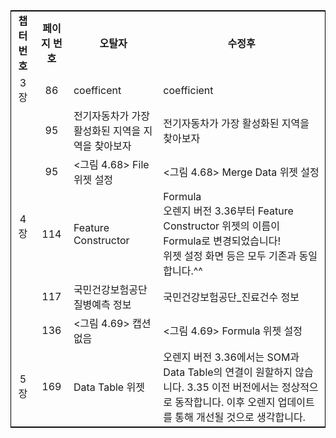 <body>
<table style="border:1px solid black;margin-left:auto;margin-right:auto;">
<tr>
  <td align="center"><b>챕터 번호</b></td>
  <td align="center"><b>페이지 번호</b></td>
  <td align="center"><b>오탈자</b></td>
  <td align="center"><b>수정후</b></td>
</tr>
<tr>
  <td align="center">3장</td>
  <td align="center">86</td>
  <td>coefficent</td>
  <td>coefficient</td>
</tr>
<tr>
  <td rowspan=5 align="center">4장</td>
  <td align="center">95</td>
  <td>전기자동차가 가장 활성화된 지역을 지역을 찾아보자</td>
  <td>전기자동차가 가장 활성화된 지역을 찾아보자</td>
</tr>
<tr>
  <td align="center">95</td>
  <td><그림 4.68> File 위젯 설정</td>
  <td><그림 4.68> Merge Data 위젯 설정</td>
</tr>
<tr>
  <td align="center">114</td>
  <td>Feature Constructor</td>
  <td>Formula<br>오렌지 버전 3.36부터 Feature Constructor 위젯의 이름이 Formula로 변경되었습니다!<br>위젯 설정 화면 등은 모두 기존과 동일합니다.^^</td>
</tr>
<tr>
  <td align="center">117</td>
  <td>국민건강보험공단 질병예측 정보</td>
  <td>국민건강보험공단_진료건수 정보</td>
</tr>
<tr>
  <td align="center">136</td>
  <td><그림 4.69> 캡션 없음</td>
  <td><그림 4.69> Formula 위젯 설정</td>
</tr>
<tr>
  <td align="center">5장</td>
  <td align="center">169</td>
  <td>Data Table 위젯</td>
  <td>오렌지 버전 3.36에서는 SOM과 Data Table의 연결이 원할하지 않습니다. 3.35 이전 버전에서는 정상적으로 동작합니다. 이후 오렌지 업데이트를 통해 개선될 것으로 생각합니다.</td>
</tr>
</table>
</body>
